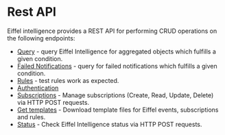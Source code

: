 # Rest API

Eiffel intelligence provides a REST API for performing CRUD operations on
the following endpoints:


* [Query](https://github.com/eiffel-community/eiffel-intelligence/blob/master/wiki/markdown/query.md) - query Eiffel Intelligence for aggregated objects which fulfills a given condition.
* [Failed Notifications](https://github.com/eiffel-community/eiffel-intelligence/blob/master/wiki/markdown/failed-notifications.md) - query for failed notifications which fulfills a given condition.
* [Rules](https://github.com/eiffel-community/eiffel-intelligence/blob/master/wiki/markdown/running-rules-on-objects.md) - test rules work as expected.
* [Authentication](https://github.com/eiffel-community/eiffel-intelligence/blob/master/wiki/markdown/authentication.md)
* [Subscriptions](https://github.com/eiffel-community/eiffel-intelligence/blob/master/wiki/markdown/subscription-API.md) - Manage subscriptions (Create, Read, Update, Delete) via HTTP POST requests.
* [Get templates](https://github.com/eiffel-community/eiffel-intelligence/blob/master/wiki/markdown/templates.md) - Download template files for Eiffel events, subscriptions and rules.
* [Status](https://github.com/eiffel-community/eiffel-intelligence/blob/master/wiki/markdown/status.md) - Check Eiffel Intelligence status via HTTP POST requests.
